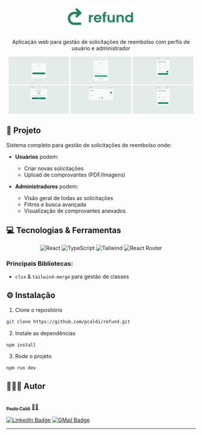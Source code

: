 <h1 align="center">
<img src="./src/assets/logo.svg" alt="Imagem do logo" width="200">
</h1>

<p align="center">Aplicação web para gestão de solicitações de reembolso com perfis de usuário e administrador</p>

<div align="center">
    <img src="./public/login.png" alt="Tela de login" width="32%">
    <img src="./public/cadastro.png" alt="Tela de cadastro" width="32%">
    <img src="./public/employee.png" alt="Dashboard usuário" width="32%">
    <img src="./public/confirm.png" alt="Tela de confirmação" width="32%">
    <img src="./public/manager.png" alt="Painel administrador" width="32%">
    <img src="./public/manager_02.png" alt="Detalhes administrador" width="32%">
</div>

<h2 id="project">📁 Projeto</h2>

<p>
  Sistema completo para gestão de solicitações de reembolso onde:
</p>

- **Usuários** podem:
  - Criar novas solicitações
  - Upload de comprovantes (PDF/Imagens)

- **Administradores** podem:
  - Visão geral de todas as solicitações
  - Filtros e busca avançada
  - Visualização de comprovantes anexados

<h2 id="technologies">💻 Tecnologias & Ferramentas</h2>

<div align="center">
  <img src="https://img.shields.io/badge/React-20232A?style=for-the-badge&logo=react&logoColor=61DAFB" alt="React">
  <img src="https://img.shields.io/badge/TypeScript-007ACC?style=for-the-badge&logo=typescript&logoColor=white" alt="TypeScript">
  <img src="https://img.shields.io/badge/Tailwind_CSS-38B2AC?style=for-the-badge&logo=tailwind-css&logoColor=white" alt="Tailwind">
  <img src="https://img.shields.io/badge/React_Router-CA4245?style=for-the-badge&logo=react-router&logoColor=white" alt="React Router">
</div>


### Principais Bibliotecas:
  - `clsx` & `tailwind-merge` para gestão de classes


## ⚙️ Instalação

1. Clone o repositório
```bash
git clone https://github.com/pcaldi/refund.git
```
2. Instale as dependências
```
npm install
```

3. Rode o projeto
```
npm run dev
```


## 👨🏻‍💻 Autor

<a href="https://github.com/pcaldi">
 <img style="border-radius: 50%;" src="https://github.com/pcaldi.png" width="100px;" alt=""/>
 <br />
 <sub><b>Paulo Caldi</b></sub></a> <a href="https://github.com/pcaldi" title="emoji">🙋🏻</a>
 <br />

[![LinkedIn Badge](https://img.shields.io/badge/-Paulo-blue?style=flat-square&logo=Linkedin&logoColor=white&link=https://www.linkedin.com/in/pcaldi/)](https://www.linkedin.com/in/pcaldi/)
[![GMail Badge](https://img.shields.io/badge/-pcaldi@gmail.com-c14438?style=flat-square&logo=Gmail&logoColor=white&link=mailto:pcaldi@gmail.com)](mailto:pcaldi@gmail.com)



---
